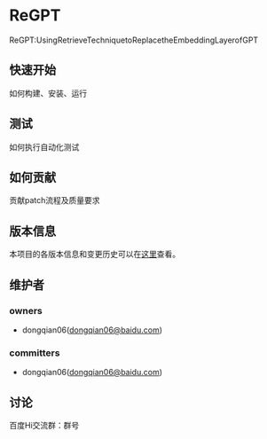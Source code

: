 ReGPT
===
ReGPT:UsingRetrieveTechniquetoReplacetheEmbeddingLayerofGPT

快速开始
---
如何构建、安装、运行

测试
---
如何执行自动化测试

如何贡献
---
贡献patch流程及质量要求

版本信息
---
本项目的各版本信息和变更历史可以在[这里][changelog]查看。

维护者
---
### owners
* dongqian06(dongqian06@baidu.com)

### committers
* dongqian06(dongqian06@baidu.com)

讨论
---
百度Hi交流群：群号


[changelog]: http://icode.baidu.com/repos/baidu/personal-code/ReGPT/blob/master:CHANGELOG.md
